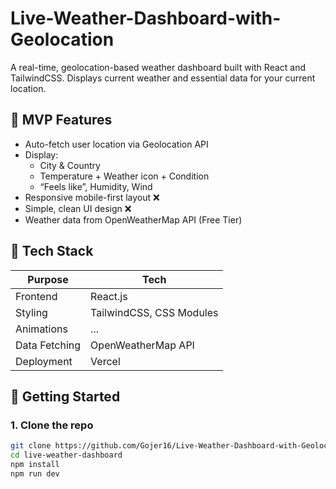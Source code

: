 # Live-Weather-Dashboard-with-Geolocation

A real-time, geolocation-based weather dashboard built with React and TailwindCSS. Displays current weather and essential data for your current location.

## 📌 MVP Features

- Auto-fetch user location via Geolocation API
- Display:
  - City & Country
  - Temperature + Weather icon + Condition
  - “Feels like”, Humidity, Wind
- Responsive mobile-first layout ❌
- Simple, clean UI design ❌
- Weather data from OpenWeatherMap API (Free Tier)

## 🧱 Tech Stack

| Purpose         | Tech                    |
|----------------|--------------------------|
| Frontend        | React.js                |
| Styling         | TailwindCSS, CSS Modules |
| Animations      | ... |
| Data Fetching   | OpenWeatherMap API      |
| Deployment      | Vercel                 |

## 🚀 Getting Started

### 1. Clone the repo

```bash
git clone https://github.com/Gojer16/Live-Weather-Dashboard-with-Geolocation
cd live-weather-dashboard
npm install
npm run dev
